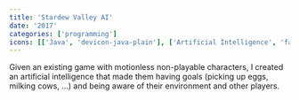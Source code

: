 ```yaml
---
title: 'Stardew Valley AI'
date: '2017'
categories: ['programming']
icons: [['Java', 'devicon-java-plain'], ['Artificial Intelligence', 'fas fa-brain']]
---
```


Given an existing game with motionless non-playable characters, I created an artificial intelligence that made them having goals (picking up eggs, milking cows, ...) and being aware of their environment and other players.
